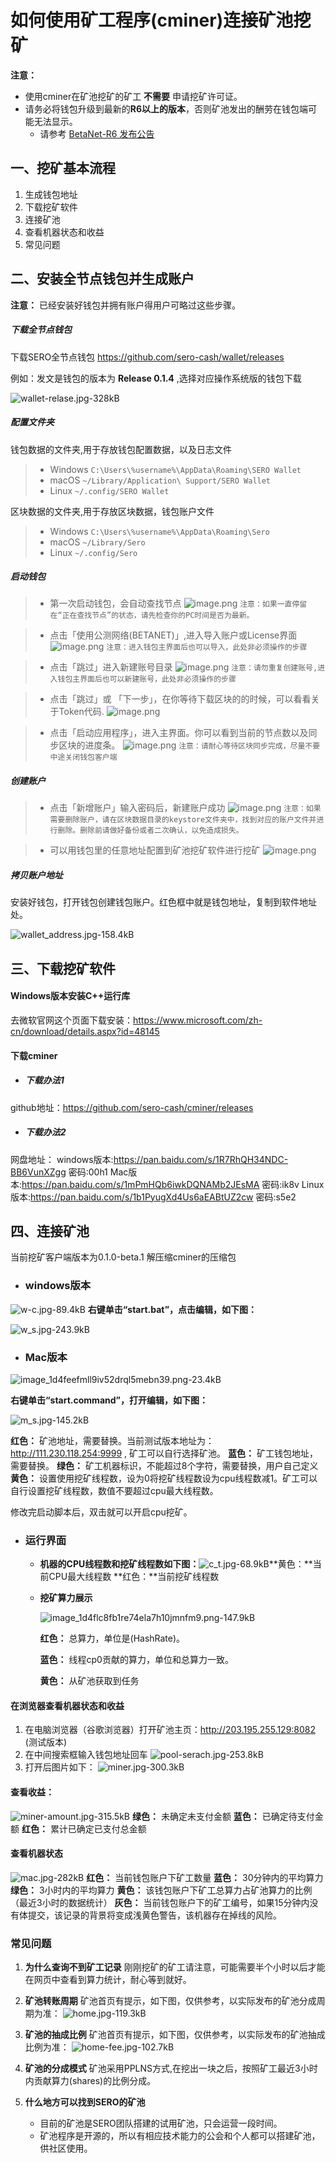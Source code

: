 # 如何使用矿工程序(cminer)连接矿池挖矿

**注意：** 

* 使用cminer在矿池挖矿的矿工 **不需要** 申请挖矿许可证。
* 请务必将钱包升级到最新的**R6以上的版本**，否则矿池发出的酬劳在钱包端可能无法显示。
  * 请参考  [BetaNet-R6 发布公告](?file=News/Release/SERO-BETANET-R6)



## 一、挖矿基本流程

1. 生成钱包地址
2. 下载挖矿软件
3. 连接矿池
4. 查看机器状态和收益
5. 常见问题



## 二、安装全节点钱包并生成账户

**注意：** 已经安装好钱包并拥有账户得用户可略过这些步骤。

##### 下载全节点钱包

下载SERO全节点钱包 https://github.com/sero-cash/wallet/releases

例如：发文是钱包的版本为 **Release 0.1.4** ,选择对应操作系统版的钱包下载

![wallet-relase.jpg-328kB][1]

##### 配置文件夹

钱包数据的文件夹,用于存放钱包配置数据，以及日志文件
> - Windows `C:\Users\%username%\AppData\Roaming\SERO Wallet`
> - macOS `~/Library/Application\ Support/SERO Wallet`
> - Linux `~/.config/SERO Wallet`

区块数据的文件夹,用于存放区块数据，钱包账户文件
> - Windows `C:\Users\%username%\AppData\Roaming\Sero`
> - macOS `~/Library/Sero`
> - Linux `~/.config/Sero`

##### 启动钱包

> - 第一次启动钱包，会自动查找节点
>   ![image.png](http://sero-media.s3-website-ap-southeast-1.amazonaws.com/images/201904/13141677-a108c0edffde4003.png?imageMogr2/auto-orient/strip%7CimageView2/2/w/400)
>   `注意：如果一直停留在“正在查找节点”的状态，请先检查你的PC时间是否为最新。`

> - 点击「使用公测网络(BETANET)」,进入导入账户或License界面
>   ![image.png](http://sero-media.s3-website-ap-southeast-1.amazonaws.com/images/201904/13141677-30b9c6df2ecf7d6c.png?imageMogr2/auto-orient/strip%7CimageView2/2/w/400)
>   `注意：进入钱包主界面后也可以导入，此处非必须操作的步骤`

> - 点击「跳过」进入新建账号目录
>   ![image.png](http://sero-media.s3-website-ap-southeast-1.amazonaws.com/images/201904/13141677-3bc79fcff4cae30d.png?imageMogr2/auto-orient/strip%7CimageView2/2/w/400)
>   `注意：请勿重复创建账号,进入钱包主界面后也可以新建账号，此处非必须操作的步骤`

> - 点击「跳过」或 「下一步」，在你等待下载区块的的时候，可以看看关于Token代码.
>   ![image.png](http://sero-media.s3-website-ap-southeast-1.amazonaws.com/images/201904/13141677-2657fc14b2870235.png?imageMogr2/auto-orient/strip%7CimageView2/2/w/400)

> - 点击「启动应用程序」，进入主界面。你可以看到当前的节点数以及同步区块的进度条。
>   ![image.png](http://sero-media.s3-website-ap-southeast-1.amazonaws.com/images/201904/13141677-1d7efaf9f49555c0.png?imageMogr2/auto-orient/strip%7CimageView2/2/w/400)
>   `注意：请耐心等待区块同步完成，尽量不要中途关闭钱包客户端`

##### 创建账户
> - 点击「新增账户」输入密码后，新建账户成功
>   ![image.png](http://sero-media.s3-website-ap-southeast-1.amazonaws.com/images/201904/13141677-9b41928fe9b59ad8.png?imageMogr2/auto-orient/strip%7CimageView2/2/w/400)
>   `注意：如果需要删除账户，请在区块数据目录的keystore文件夹中，找到对应的账户文件并进行删除。删除前请做好备份或者二次确认，以免造成损失。`

> - 可以用钱包里的任意地址配置到矿池挖矿软件进行挖矿
>   ![image.png](http://sero-media.s3-website-ap-southeast-1.amazonaws.com/images/201904/13141677-9f69069d07657471.png?imageMogr2/auto-orient/strip%7CimageView2/2/w/400)

##### 拷贝账户地址

安装好钱包，打开钱包创建钱包账户。红色框中就是钱包地址，复制到软件地址处。

![wallet_address.jpg-158.4kB][2]



## 三、下载挖矿软件

#### Windows版本安装C++运行库

去微软官网这个页面下载安装：https://www.microsoft.com/zh-cn/download/details.aspx?id=48145

#### 下载cminer

* ##### 下载办法1

github地址：https://github.com/sero-cash/cminer/releases

* ##### 下载办法2

网盘地址：
windows版本:https://pan.baidu.com/s/1R7RhQH34NDC-BB6VunXZgg  密码:00h1
Mac版本:<https://pan.baidu.com/s/1mPmHQb6iwkDQNAMb2JEsMA>  密码:ik8v
Linux版本:<https://pan.baidu.com/s/1b1PyugXd4Us6aEABtUZ2cw>  密码:s5e2



## 四、连接矿池

当前挖矿客户端版本为0.1.0-beta.1
解压缩cminer的压缩包

* ###  windows版本

![w-c.jpg-89.4kB][3]
**右键单击“start.bat”，点击编辑，如下图：**



![w_s.jpg-243.9kB][4]

* ### Mac版本

![image_1d4feefmll9iv52drql5mebn39.png-23.4kB][5]



**右键单击“start.command”，打开编辑，如下图：**

![m_s.jpg-145.2kB][6]



**红色：** 矿池地址，需要替换。当前测试版本地址为：http://111.230.118.254:9999   , 矿工可以自行选择矿池。
**蓝色：** 矿工钱包地址，需要替换。
**绿色：** 矿工机器标识，不能超过8个字符，需要替换，用户自己定义
**黄色：** 设置使用挖矿线程数，设为0将挖矿线程数设为cpu线程数减1。矿工可以自行设置挖矿线程数，数值不要超过cpu最大线程数。

修改完启动脚本后，双击就可以开启cpu挖矿。



* ### 运行界面

  * **机器的CPU线程数和挖矿线程数如下图：**![c_t.jpg-68.9kB][7]**黄色：**当前CPU最大线程数
    **红色：**当前挖矿线程数

  * **挖矿算力展示**

    ![image_1d4flc8fb1re74ela7h10jmnfm9.png-147.9kB][14]

    **红色：** 总算力，单位是(HashRate)。

    **蓝色：** 线程cp0贡献的算力，单位和总算力一致。

    **黄色：** 从矿池获取到任务



#### 在浏览器查看机器状态和收益

1. 在电脑浏览器（谷歌浏览器）打开矿池主页：http://203.195.255.129:8082 (测试版本)
2. 在中间搜索框输入钱包地址回车
   ![pool-serach.jpg-253.8kB][8]
3. 打开后图片如下：
   ![miner.jpg-300.3kB][9]

#### 查看收益：

![miner-amount.jpg-315.5kB][10]
**绿色：** 未确定未支付金额
**蓝色：** 已确定待支付金额
**红色：** 累计已确定已支付总金额

#### 查看机器状态
![mac.jpg-282kB][11]
**红色：** 当前钱包账户下矿工数量
**蓝色：** 30分钟内的平均算力
**绿色：** 3小时内的平均算力
**黄色：** 该钱包账户下矿工总算力占矿池算力的比例（最近3小时的数据统计）
**灰色：** 当前钱包账户下的矿工编号，如果15分钟内没有体提交，该记录的背景将变成浅黄色警告，该机器存在掉线的风险。

### 常见问题
1. **为什么查询不到矿工记录**
   刚刚挖矿的矿工请注意，可能需要半个小时以后才能在网页中查看到算力统计，耐心等到就好。

   

2. **矿池转账周期**
   矿池首页有提示，如下图，仅供参考，以实际发布的矿池分成周期为准：
   ![home.jpg-119.3kB][12]

   

3. **矿池的抽成比例**
   矿池首页有提示，如下图，仅供参考，以实际发布的矿池抽成比例为准：
   ![home-fee.jpg-102.7kB][13]

   

4. **矿池的分成模式**
   矿池采用PPLNS方式,在挖出一块之后，按照矿工最近3小时内贡献算力(shares)的比例分成。

   

5. **什么地方可以找到SERO的矿池**

   * 目前的矿池是SERO团队搭建的试用矿池，只会运营一段时间。
   * 矿池程序是开源的，所以有相应技术能力的公会和个人都可以搭建矿池，供社区使用。



[1]: http://static.zybuluo.com/erlenzi-han/xbcort74b65ltq4ot8fdw25o/wallet-relase.jpg
[2]: http://static.zybuluo.com/erlenzi-han/01z4im278qsy43b8la0afoj0/wallet_address.jpg
[3]: http://static.zybuluo.com/erlenzi-han/cogd2qoejpx99yzlt0j2y376/w-c.jpg
[4]: http://static.zybuluo.com/erlenzi-han/gktys0p12mdlkqyj3dv87ess/w_s.jpg
[5]: http://static.zybuluo.com/erlenzi-han/qjz0g269toxb7wwzpl3yriat/image_1d4feefmll9iv52drql5mebn39.png
[6]: http://static.zybuluo.com/erlenzi-han/ceu9tw9b0qiva0jaud4avw1t/m_s.jpg
[7]: http://static.zybuluo.com/erlenzi-han/rrptmffhy0c1iz10ma1c32x7/c_t.jpg
[8]: http://static.zybuluo.com/erlenzi-han/9987edgor92b10y48uqzqwq8/pool-serach.jpg
[9]: http://static.zybuluo.com/erlenzi-han/wjs6n45ak7deyi4xu1kwy3e5/miner.jpg
[10]: http://static.zybuluo.com/erlenzi-han/dyiivwrsxm7bmr8gvwmrawj7/miner-amount.jpg
[11]: http://static.zybuluo.com/erlenzi-han/uif7u0351rqd4a39aux6tb2s/mac.jpg
[12]: http://static.zybuluo.com/erlenzi-han/7q5z8wepeq3somei3k1itizy/home.jpg
[13]: http://static.zybuluo.com/erlenzi-han/gct76u6iz05zbkcnac8h9yrk/home-fee.jpg
[14]: http://static.zybuluo.com/erlenzi-han/j96ni2266at3wm98a5ztsu4r/image_1d4flc8fb1re74ela7h10jmnfm9.png
